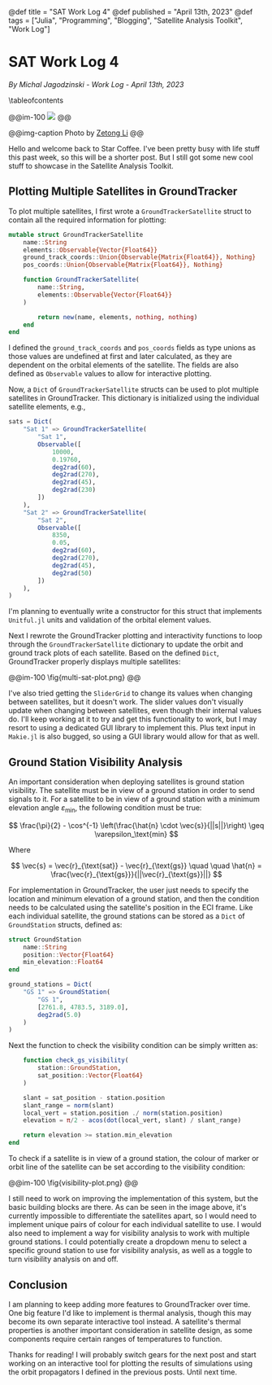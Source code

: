 @def title = "SAT Work Log 4"
@def published = "April 13th, 2023"
@def tags = ["Julia", "Programming", "Blogging", "Satellite Analysis Toolkit", "Work Log"]

# SAT Work Log 4

_By Michal Jagodzinski - Work Log - April 13th, 2023_

<!-- @def reeval = true -->

\tableofcontents

@@im-100
![](https://source.unsplash.com/9G8K_nycv7s)
@@

@@img-caption
Photo by [Zetong Li](https://unsplash.com/photos/9G8K_nycv7s)
@@

Hello and welcome back to Star Coffee. I've been pretty busy with life stuff this past week, so this will be a shorter post. But I still got some new cool stuff to showcase in the Satellite Analysis Toolkit.

## Plotting Multiple Satellites in GroundTracker

To plot multiple satellites, I first wrote a `GroundTrackerSatellite` struct to contain all the required information for plotting:

```julia
mutable struct GroundTrackerSatellite
    name::String
    elements::Observable{Vector{Float64}}
    ground_track_coords::Union{Observable{Matrix{Float64}}, Nothing}
    pos_coords::Union{Observable{Matrix{Float64}}, Nothing}

    function GroundTrackerSatellite(
        name::String,
        elements::Observable{Vector{Float64}}
    )

        return new(name, elements, nothing, nothing)
    end
end
```

I defined the `ground_track_coords` and `pos_coords` fields as type unions as those values are undefined at first and later calculated, as they are dependent on the orbital elements of the satellite. The fields are also defined as `Observable` values to allow for interactive plotting.

Now, a `Dict` of `GroundTrackerSatellite` structs can be used to plot multiple satellites in GroundTracker. This dictionary is initialized using the individual satellite elements, e.g.,

```julia
sats = Dict(
    "Sat 1" => GroundTrackerSatellite(
        "Sat 1",
        Observable([
            10000,
            0.19760,
            deg2rad(60),
            deg2rad(270),
            deg2rad(45),
            deg2rad(230)
        ])
    ),
    "Sat 2" => GroundTrackerSatellite(
        "Sat 2",
        Observable([
            8350,
            0.05,
            deg2rad(60),
            deg2rad(270),
            deg2rad(45),
            deg2rad(50)
        ])
    ),
)
```

I'm planning to eventually write a constructor for this struct that implements `Unitful.jl` units and validation of the orbital element values.

Next I rewrote the GroundTracker plotting and interactivity functions to loop through the `GroundTrackerSatellite` dictionary to update the orbit and ground track plots of each satellite. Based on the defined `Dict`, GroundTracker properly displays multiple satellites:

@@im-100
\fig{multi-sat-plot.png}
@@

I've also tried getting the `SliderGrid` to change its values when changing between satellites, but it doesn't work. The slider values don't visually update when changing between satellites, even though their internal values do. I'll keep working at it to try and get this functionality to work, but I may resort to using a dedicated GUI library to implement this. Plus text input in `Makie.jl` is also bugged, so using a GUI library would allow for that as well.

## Ground Station Visibility Analysis

An important consideration when deploying satellites is ground station visibility. The satellite must be in view of a ground station in order to send signals to it. For a satellite to be in view of a ground station with a minimum elevation angle $\varepsilon_\text{min}$, the following condition must be true:

$$
\frac{\pi}{2} - \cos^{-1} \left(\frac{\hat{n} \cdot \vec{s}}{||s||}\right) \geq \varepsilon_\text{min}
$$

Where

$$
\vec{s} = \vec{r}_{\text{sat}} - \vec{r}_{\text{gs}} \quad \quad \hat{n} = \frac{\vec{r}_{\text{gs}}}{||\vec{r}_{\text{gs}}||}
$$

For implementation in GroundTracker, the user just needs to specify the location and minimum elevation of a ground station, and then the condition needs to be calculated using the satellite's position in the ECI frame. Like each individual satellite, the ground stations can be stored as a `Dict` of `GroundStation` structs, defined as:

```julia
struct GroundStation
    name::String
    position::Vector{Float64}
    min_elevation::Float64
end

ground_stations = Dict(
    "GS 1" => GroundStation(
        "GS 1",
        [2761.8, 4783.5, 3189.0],
        deg2rad(5.0)
    )
)
```

Next the function to check the visibility condition can be simply written as:

```julia
	function check_gs_visibility(
        station::GroundStation,
        sat_position::Vector{Float64}
    )

    slant = sat_position - station.position
    slant_range = norm(slant)
    local_vert = station.position ./ norm(station.position)
    elevation = π/2 - acos(dot(local_vert, slant) / slant_range)

    return elevation >= station.min_elevation
end
```

To check if a satellite is in view of a ground station, the colour of marker or orbit line of the satellite can be set according to the visibility condition:

@@im-100
\fig{visibility-plot.png}
@@

I still need to work on improving the implementation of this system, but the basic building blocks are there. As can be seen in the image above, it's currently impossible to differentiate the satellites apart, so I would need to implement unique pairs of colour for each individual satellite to use. I would also need to implement a way for visibility analysis to work with multiple ground stations. I could potentially create a dropdown menu to select a specific ground station to use for visibility analysis, as well as a toggle to turn visibility analysis on and off.

## Conclusion

I am planning to keep adding more features to GroundTracker over time. One big feature I'd like to implement is thermal analysis, though this may become its own separate interactive tool instead. A satellite's thermal properties is another important consideration in satellite design, as some components require certain ranges of temperatures to function.

Thanks for reading! I will probably switch gears for the next post and start working on an interactive tool for plotting the results of simulations using the orbit propagators I defined in the previous posts. Until next time.
